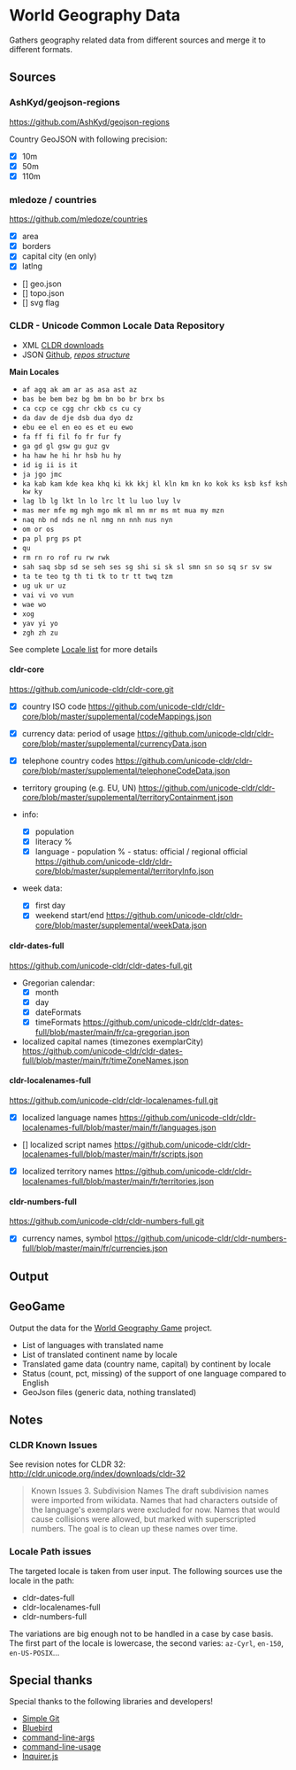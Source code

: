 # World Geography Data

Gathers geography related data from different sources and merge it to different formats.


## Sources


### AshKyd/geojson-regions

https://github.com/AshKyd/geojson-regions

Country GeoJSON with following precision:
- [x] 10m
- [x] 50m
- [x] 110m

### mledoze / countries

https://github.com/mledoze/countries

- [x] area
- [x] borders
- [x] capital city (en only)
- [x] latlng
- [] geo.json
- [] topo.json
- [] svg flag

### CLDR - Unicode Common Locale Data Repository

- XML  [CLDR downloads](http://cldr.unicode.org/index/downloads)
- JSON [Github](https://github.com/unicode-cldr), 
  *[repos structure]([Github](https://github.com/unicode-cldr/cldr-json))*

**Main Locales**

- `af agq ak am ar as asa ast az` 
- `bas be bem bez bg bm bn bo br brx bs`
- `ca ccp ce cgg chr ckb cs cu cy`
- `da dav de dje dsb dua dyo dz`
- `ebu ee el en eo es et eu ewo`
- `fa ff fi fil fo fr fur fy`
- `ga gd gl gsw gu guz gv`
- `ha haw he hi hr hsb hu hy`
- `id ig ii is it`
- `ja jgo jmc`
- `ka kab kam kde kea khq ki kk kkj kl kln km kn ko kok ks ksb ksf ksh kw ky`
- `lag lb lg lkt ln lo lrc lt lu luo luy lv`
- `mas mer mfe mg mgh mgo mk ml mn mr ms mt mua my mzn`
- `naq nb nd nds ne nl nmg nn nnh nus nyn`
- `om or os`
- `pa pl prg ps pt`
- `qu`
- `rm rn ro rof ru rw rwk`
- `sah saq sbp sd se seh ses sg shi si sk sl smn sn so sq sr sv sw`
- `ta te teo tg th ti tk to tr tt twq tzm`
- `ug uk ur uz`
- `vai vi vo vun`
- `wae wo`
- `xog`
- `yav yi yo`
- `zgh zh zu`

See complete [Locale list](./locales.md) for more details

#### cldr-core

https://github.com/unicode-cldr/cldr-core.git

- [x] country ISO code
  https://github.com/unicode-cldr/cldr-core/blob/master/supplemental/codeMappings.json
  
- [x] currency data: period of usage
  https://github.com/unicode-cldr/cldr-core/blob/master/supplemental/currencyData.json
  
- [x] telephone country codes
  https://github.com/unicode-cldr/cldr-core/blob/master/supplemental/telephoneCodeData.json
  
- territory grouping (e.g. EU, UN)
  https://github.com/unicode-cldr/cldr-core/blob/master/supplemental/territoryContainment.json
  
- info:
    - [x] population
    - [x] literacy %
    - [x] language 
          - population %
          - status: official / regional official
  https://github.com/unicode-cldr/cldr-core/blob/master/supplemental/territoryInfo.json
  
- week data:
    - [x] first day
    - [x] weekend start/end
  https://github.com/unicode-cldr/cldr-core/blob/master/supplemental/weekData.json
    
#### cldr-dates-full

https://github.com/unicode-cldr/cldr-dates-full.git

- Gregorian calendar:
    - [x] month
    - [x] day
    - [x] dateFormats
    - [x] timeFormats
  https://github.com/unicode-cldr/cldr-dates-full/blob/master/main/fr/ca-gregorian.json
  
- localized capital names (timezones exemplarCity)
  https://github.com/unicode-cldr/cldr-dates-full/blob/master/main/fr/timeZoneNames.json 
  
#### cldr-localenames-full

https://github.com/unicode-cldr/cldr-localenames-full.git

- [x] localized language names
  https://github.com/unicode-cldr/cldr-localenames-full/blob/master/main/fr/languages.json
  
- [] localized script names
  https://github.com/unicode-cldr/cldr-localenames-full/blob/master/main/fr/scripts.json
  
- [x] localized territory names
  https://github.com/unicode-cldr/cldr-localenames-full/blob/master/main/fr/territories.json
  

#### cldr-numbers-full

https://github.com/unicode-cldr/cldr-numbers-full.git

- [x] currency names, symbol
  https://github.com/unicode-cldr/cldr-numbers-full/blob/master/main/fr/currencies.json



## Output

## GeoGame

Output the data for the [World Geography Game](https://github.com/marc-ed-raffalli/geo-game) project.

- List of languages with translated name
- List of translated continent name by locale
- Translated game data (country name, capital) by continent by locale
- Status (count, pct, missing) of the support of one language compared to English   
- GeoJson files (generic data, nothing translated)


## Notes

### CLDR Known Issues

See revision notes for CLDR 32: http://cldr.unicode.org/index/downloads/cldr-32

> Known Issues
> 3. Subdivision Names
>    The draft subdivision names were imported from wikidata.
>    Names that had characters outside of the language's exemplars were excluded for now. 
>    Names that would cause collisions were allowed, but marked with superscripted numbers. 
>    The goal is to clean up these names over time.

### Locale Path issues

The targeted locale is taken from user input.
The following sources use the locale in the path:
 
- cldr-dates-full
- cldr-localenames-full
- cldr-numbers-full

The variations are big enough not to be handled in a case by case basis.
The first part of the locale is lowercase, the second varies: `az-Cyrl`, `en-150`, `en-US-POSIX`... 



## Special thanks

Special thanks to the following libraries and developers!

- [Simple Git](https://github.com/steveukx/git-js) 
- [Bluebird](http://bluebirdjs.com/)
- [command-line-args](https://www.npmjs.com/package/command-line-args) 
- [command-line-usage](https://www.npmjs.com/package/command-line-usage) 
- [Inquirer.js](https://github.com/SBoudrias/Inquirer.js) 
